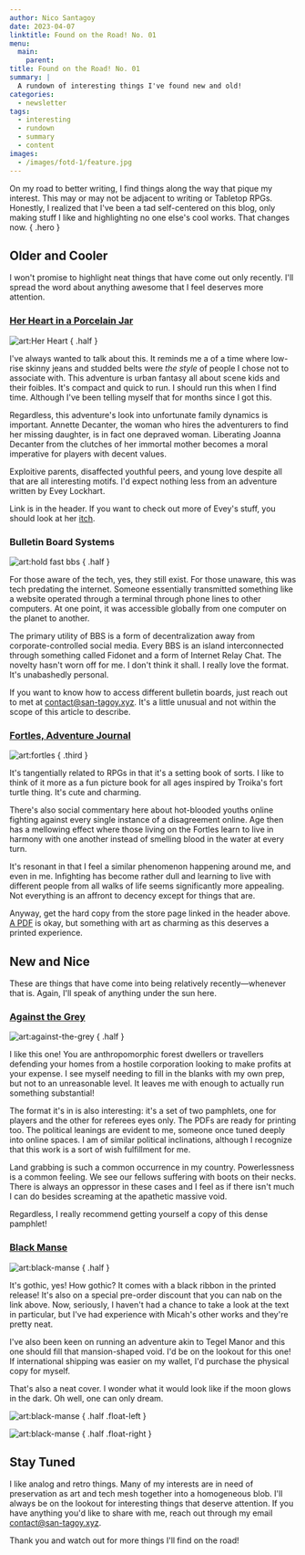 ```yaml
---
author: Nico Santagoy
date: 2023-04-07
linktitle: Found on the Road! No. 01
menu:
  main:
    parent:
title: Found on the Road! No. 01
summary: |
  A rundown of interesting things I've found new and old!
categories:
  - newsletter
tags:
  - interesting
  - rundown
  - summary
  - content
images:
  - /images/fotd-1/feature.jpg
---
```


On my road to better writing, I find things along the way that pique my interest. This may or may not be adjacent to writing or Tabletop RPGs. Honestly, I realized that I've been a tad self-centered on this blog, only making stuff I like and highlighting no one else's cool works. That changes now.
{ .hero }

## Older and Cooler

I won't promise to highlight neat things that have come out only recently. I'll spread the word about anything awesome that I feel deserves more attention.

### [Her Heart in a Porcelain Jar](https://spookyjaguar.itch.io/her-heart-in-a-porcelain-jar)

![art:Her Heart](/images/fotd-1/her-heart.png)
{ .half }

I've always wanted to talk about this. It reminds me a of a time where low-rise skinny jeans and studded belts were _the style_ of people I chose not to associate with. This adventure is urban fantasy all about scene kids and their foibles. It's compact and quick to run. I should run this when I find time. Although I've been telling myself that for months since I got this.

Regardless, this adventure's look into unfortunate family dynamics is important. Annette Decanter, the woman who hires the adventurers to find her missing daughter, is in fact one depraved woman. Liberating Joanna Decanter from the clutches of her immortal mother becomes a moral imperative for players with decent values.

Exploitive parents, disaffected youthful peers, and young love despite all that are all interesting motifs. I'd expect nothing less from an adventure written by Evey Lockhart.

Link is in the header. If you want to check out more of Evey's stuff, you should look at her [itch](https://violentmedia.itch.io/).

### Bulletin Board Systems

![art:hold fast bbs](/images/fotd-1/bbs_01.png "nitron's hold fast bbs main menu with ansi art typography")
{ .half }

For those aware of the tech, yes, they still exist. For those unaware, this was tech predating the internet. Someone essentially transmitted something like a website operated through a terminal through phone lines to other computers. At one point, it was accessible globally from one computer on the planet to another.

The primary utility of BBS is a form of decentralization away from corporate-controlled social media. Every BBS is an island interconnected through something called Fidonet and a form of Internet Relay Chat. The novelty hasn't worn off for me. I don't think it shall. I really love the format. It's unabashedly personal.

If you want to know how to access different bulletin boards, just reach out to met at contact@san-tagoy.xyz. It's a little unusual and not within the scope of this article to describe.

### [Fortles, Adventure Journal](https://nerves.store/products/fortles-adventure-journal)

![art:fortles](/images/fotd-1/fortles.webp)
{ .third }

It's tangentially related to RPGs in that it's a setting book of sorts. I like to think of it more as a fun picture book for all ages inspired by Troika's fort turtle thing. It's cute and charming.

There's also social commentary here about hot-blooded youths online fighting against every single instance of a disagreement online. Age then has a mellowing effect where those living on the Fortles learn to live in harmony with one another instead of smelling blood in the water at every turn.

It's resonant in that I feel a similar phenomenon happening around me, and even in me. Infighting has become rather dull and learning to live with different people from all walks of life seems significantly more appealing. Not everything is an affront to decency except for things that are.

Anyway, get the hard copy from the store page linked in the header above. [A PDF](https://better-legends.itch.io/fortles) is okay, but something with art as charming as this deserves a printed experience.

## New and Nice

These are things that have come into being relatively recently—whenever that is. Again, I'll speak of anything under the sun here.

### [Against the Grey](https://secret-table.itch.io/against-the-grey)

![art:against-the-grey](/images/fotd-1/against-the-grey.jpg)
{ .half }

I like this one! You are anthropomorphic forest dwellers or travellers defending your homes from a hostile corporation looking to make profits at your expense. I see myself needing to fill in the blanks with my own prep, but not to an unreasonable level. It leaves me with enough to actually run something substantial!

The format it's in is also interesting: it's a set of two pamphlets, one for players and the other for referees eyes only. The PDFs are ready for printing too. The political leanings are evident to me, someone once tuned deeply into online spaces. I am of similar political inclinations, although I recognize that this work is a sort of wish fulfillment for me.

Land grabbing is such a common occurrence in my country. Powerlessness is a common feeling. We see our fellows suffering with boots on their necks. There is always an oppressor in these cases and I feel as if there isn't much I can do besides screaming at the apathetic massive void.

Regardless, I really recommend getting yourself a copy of this dense pamphlet!

### [Black Manse](https://spearwitch.com/products/pre-order-black-manse)

![art:black-manse](/images/fotd-1/black-manse.webp)
{ .half }

It's gothic, yes! How gothic? It comes with a black ribbon in the printed release! It's also on a special pre-order discount that you can nab on the link above. Now, seriously, I haven't had a chance to take a look at the text in particular, but I've had experience with Micah's other works and they're pretty neat.

I've also been keen on running an adventure akin to Tegel Manor and this one should fill that mansion-shaped void. I'd be on the lookout for this one! If international shipping was easier on my wallet, I'd purchase the physical copy for myself.

That's also a neat cover. I wonder what it would look like if the moon glows in the dark. Oh well, one can only dream.

![art:black-manse](/images/fotd-1/black-manse-back.png "front cover")
{ .half .float-left }

![art:black-manse](/images/fotd-1/black-manse-front.png "back cover")
{ .half .float-right }

## Stay Tuned

I like analog and retro things. Many of my interests are in need of preservation as art and tech mesh together into a homogeneous blob. I'll always be on the lookout for interesting things that deserve attention. If you have anything you'd like to share with me, reach out through my email contact@san-tagoy.xyz.

Thank you and watch out for more things I'll find on the road!
